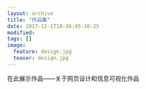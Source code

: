 ```yaml
---
layout: archive
title: "作品集"
date: 2017-12-1T10:36:45-16:25
modified:
tags: []
image: 
  feature: design.jpg
  teaser: design.jpg
---
```


在此展示作品——关于网页设计和信息可视化作品


